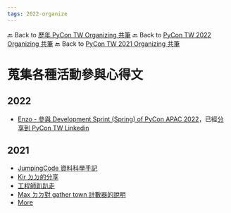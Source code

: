 ```yaml
---
tags: 2022-organize
---
```


🔙 Back to [歷年 PyCon TW Organizing 共筆](/ryPr7SFyP/%2FHM5mHCFKQCu7-W5ea8ITcw%3Fview)
🔙 Back to [PyCon TW 2022 Organizing 共筆](/F4qRbwIsQXWH5B6cZ6Pzyw)
🔙 Back to [PyCon TW 2021 Organizing 共筆](/Wb9vQrfJQk-5tPoPR23hwA)

# 蒐集各種活動參與心得文
## 2022
- [Enzo - 參與 Development Sprint (Spring) of PyCon APAC 2022](https://www.linkedin.com/posts/enzochang_hackathon-python-pycontw-activity-6908753914749956096-8P0d/)，已經[分享到 PyCon TW Linkedin](https://www.linkedin.com/feed/update/urn:li:activity:6909098859587612672)

## 2021
- [JumpingCode 資料科學手記](https://www.facebook.com/jumpingcoder/posts/141759204842666)
- [Kir ㄉㄉ的分享](https://medium.com/@Kir.Chou/%E5%AF%AB%E5%9C%A8-pycon-tw-2021-%E4%B9%8B%E5%BE%8C-ba4a14d3ba7b)
- [工程師趴趴走](https://alexchen7022.medium.com/pycon-tw-2021-%E5%BF%83%E5%BE%97-89052fd28cf0)
- [Max ㄉㄉ對 gather town 計數器的說明](https://www.maxlist.xyz/2021/09/25/en-gather-town-track-user-traffic/)
- [More](https://hackmd.io/bmSwcqttQkyZe1OwiirIwQ)
